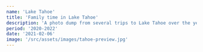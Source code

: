 ```yaml
---
name: 'Lake Tahoe'
title: 'Family time in Lake Tahoe'
description: 'A photo dump from several trips to Lake Tahoe over the years. Winters and summers from 2020 through 2022.'
period: '2020-2022'
date: '2021-02-06'
image: '/src/assets/images/tahoe-preview.jpg'
---
```

